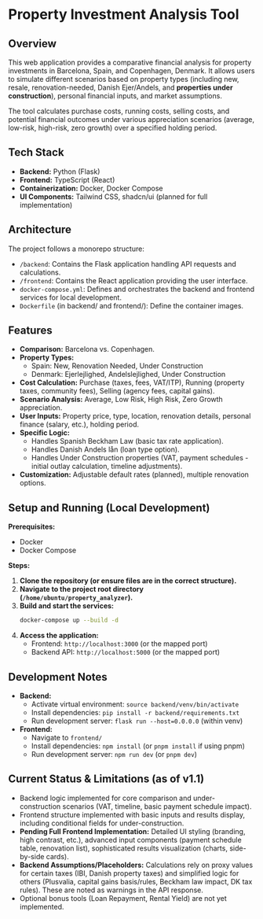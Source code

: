 # Property Investment Analysis Tool

## Overview

This web application provides a comparative financial analysis for property investments in Barcelona, Spain, and Copenhagen, Denmark. It allows users to simulate different scenarios based on property types (including new, resale, renovation-needed, Danish Ejer/Andels, and **properties under construction**), personal financial inputs, and market assumptions.

The tool calculates purchase costs, running costs, selling costs, and potential financial outcomes under various appreciation scenarios (average, low-risk, high-risk, zero growth) over a specified holding period.

## Tech Stack

-   **Backend:** Python (Flask)
-   **Frontend:** TypeScript (React)
-   **Containerization:** Docker, Docker Compose
-   **UI Components:** Tailwind CSS, shadcn/ui (planned for full implementation)

## Architecture

The project follows a monorepo structure:

-   `/backend`: Contains the Flask application handling API requests and calculations.
-   `/frontend`: Contains the React application providing the user interface.
-   `docker-compose.yml`: Defines and orchestrates the backend and frontend services for local development.
-   `Dockerfile` (in backend/ and frontend/): Define the container images.

## Features

-   **Comparison:** Barcelona vs. Copenhagen.
-   **Property Types:**
    -   Spain: New, Renovation Needed, Under Construction
    -   Denmark: Ejerlejlighed, Andelslejlighed, Under Construction
-   **Cost Calculation:** Purchase (taxes, fees, VAT/ITP), Running (property taxes, community fees), Selling (agency fees, capital gains).
-   **Scenario Analysis:** Average, Low Risk, High Risk, Zero Growth appreciation.
-   **User Inputs:** Property price, type, location, renovation details, personal finance (salary, etc.), holding period.
-   **Specific Logic:**
    -   Handles Spanish Beckham Law (basic tax rate application).
    -   Handles Danish Andels lån (loan type option).
    -   Handles Under Construction properties (VAT, payment schedules - initial outlay calculation, timeline adjustments).
-   **Customization:** Adjustable default rates (planned), multiple renovation options.

## Setup and Running (Local Development)

**Prerequisites:**

-   Docker
-   Docker Compose

**Steps:**

1.  **Clone the repository (or ensure files are in the correct structure).**
2.  **Navigate to the project root directory (`/home/ubuntu/property_analyzer`).**
3.  **Build and start the services:**
    ```bash
    docker-compose up --build -d
    ```
4.  **Access the application:**
    -   Frontend: `http://localhost:3000` (or the mapped port)
    -   Backend API: `http://localhost:5000` (or the mapped port)

## Development Notes

-   **Backend:**
    -   Activate virtual environment: `source backend/venv/bin/activate`
    -   Install dependencies: `pip install -r backend/requirements.txt`
    -   Run development server: `flask run --host=0.0.0.0` (within venv)
-   **Frontend:**
    -   Navigate to `frontend/`
    -   Install dependencies: `npm install` (or `pnpm install` if using pnpm)
    -   Run development server: `npm run dev` (or `pnpm dev`)

## Current Status & Limitations (as of v1.1)

-   Backend logic implemented for core comparison and under-construction scenarios (VAT, timeline, basic payment schedule impact).
-   Frontend structure implemented with basic inputs and results display, including conditional fields for under-construction.
-   **Pending Full Frontend Implementation:** Detailed UI styling (branding, high contrast, etc.), advanced input components (payment schedule table, renovation list), sophisticated results visualization (charts, side-by-side cards).
-   **Backend Assumptions/Placeholders:** Calculations rely on proxy values for certain taxes (IBI, Danish property taxes) and simplified logic for others (Plusvalia, capital gains basis/rules, Beckham law impact, DK tax rules). These are noted as warnings in the API response.
-   Optional bonus tools (Loan Repayment, Rental Yield) are not yet implemented.

